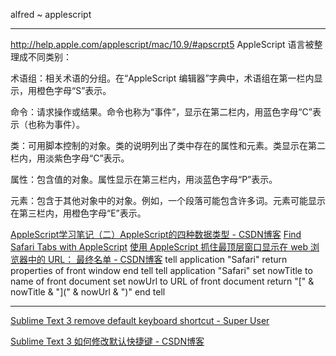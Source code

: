 alfred ~ applescript

***

http://help.apple.com/applescript/mac/10.9/#apscrpt5
AppleScript 语言被整理成不同类别：

术语组：相关术语的分组。在“AppleScript 编辑器”字典中，术语组在第一栏内显示，用橙色字母“S”表示。

命令：请求操作或结果。命令也称为“事件”，显示在第二栏内，用蓝色字母“C”表示（也称为事件）。

类：可用脚本控制的对象。类的说明列出了类中存在的属性和元素。类显示在第二栏内，用淡紫色字母“C”表示。

属性：包含值的对象。属性显示在第三栏内，用淡蓝色字母“P”表示。

元素：包含于其他对象中的对象。例如，一个段落可能包含许多词。元素可能显示在第三栏内，用橙色字母“E”表示。

[AppleScript学习笔记（二）AppleScript的四种数据类型 - CSDN博客](http://blog.csdn.net/jymn_chen/article/details/19770495)
[Find Safari Tabs with AppleScript](http://hea-www.harvard.edu/~fine/OSX/safari-tabs.html)
[使用 AppleScript 抓住最顶层窗口显示在 web 浏览器中的 URL： 最终名单 - CSDN博客](http://blog.csdn.net/qtcreatorlinux/article/details/8525662)
tell application "Safari"
    return properties of front window
end tell
tell application "Safari"
    set nowTitle to name of front document
    set nowUrl to URL of front document
    return "[" & nowTitle & "](" & nowUrl & ")"
end tell




****

[Sublime Text 3 remove default keyboard shortcut - Super User](https://superuser.com/questions/731695/sublime-text-3-remove-default-keyboard-shortcut)

[Sublime Text 3 如何修改默认快捷键 - CSDN博客](https://blog.csdn.net/u012251421/article/details/52805965)

